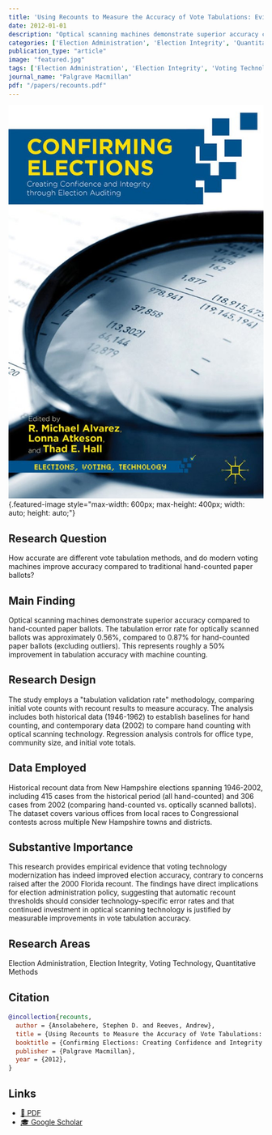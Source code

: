```yaml
---
title: 'Using Recounts to Measure the Accuracy of Vote Tabulations: Evidence from New Hampshire Elections 1946-2002'
date: 2012-01-01
description: "Optical scanning machines demonstrate superior accuracy compared to hand-counted paper ballots. The tabulation error rate for optically scanned ballots was approximately 0.56%, compared to 0.87% for hand-counted paper ballots (excluding outliers). This represents roughly a 50% improvement in tabulation accuracy with machine counting."
categories: ['Election Administration', 'Election Integrity', 'Quantitative Methods']
publication_type: "article"
image: "featured.jpg"
tags: ['Election Administration', 'Election Integrity', 'Voting Technology', 'Quantitative Methods']
journal_name: "Palgrave Macmillan"
pdf: "/papers/recounts.pdf"
---
```


![](featured.jpg){.featured-image style="max-width: 600px; max-height: 400px; width: auto; height: auto;"}

## Research Question

How accurate are different vote tabulation methods, and do modern voting machines improve accuracy compared to traditional hand-counted paper ballots?

## Main Finding

Optical scanning machines demonstrate superior accuracy compared to hand-counted paper ballots. The tabulation error rate for optically scanned ballots was approximately 0.56%, compared to 0.87% for hand-counted paper ballots (excluding outliers). This represents roughly a 50% improvement in tabulation accuracy with machine counting.

## Research Design

The study employs a "tabulation validation rate" methodology, comparing initial vote counts with recount results to measure accuracy. The analysis includes both historical data (1946-1962) to establish baselines for hand counting, and contemporary data (2002) to compare hand counting with optical scanning technology. Regression analysis controls for office type, community size, and initial vote totals.

## Data Employed

Historical recount data from New Hampshire elections spanning 1946-2002, including 415 cases from the historical period (all hand-counted) and 306 cases from 2002 (comparing hand-counted vs. optically scanned ballots). The dataset covers various offices from local races to Congressional contests across multiple New Hampshire towns and districts.

## Substantive Importance

This research provides empirical evidence that voting technology modernization has indeed improved election accuracy, contrary to concerns raised after the 2000 Florida recount. The findings have direct implications for election administration policy, suggesting that automatic recount thresholds should consider technology-specific error rates and that continued investment in optical scanning technology is justified by measurable improvements in vote tabulation accuracy.

## Research Areas

Election Administration, Election Integrity, Voting Technology, Quantitative Methods

## Citation

```bibtex
@incollection{recounts,
  author = {Ansolabehere, Stephen D. and Reeves, Andrew},
  title = {Using Recounts to Measure the Accuracy of Vote Tabulations: Evidence from New Hampshire Elections 1946-2002},
  booktitle = {Confirming Elections: Creating Confidence and Integrity through Election Auditing},
  publisher = {Palgrave Macmillan},
  year = {2012},
}
```

## Links

- [📄 PDF](/papers/recounts.pdf)
- [🎓 Google Scholar](https://scholar.google.com/scholar?q=Using%20Recounts%20to%20Measure%20the%20Accuracy%20of%20Vote%20Tabulations%3A%20Evidence%20from%20New%20Hampshire%20Elections%201946-2002)